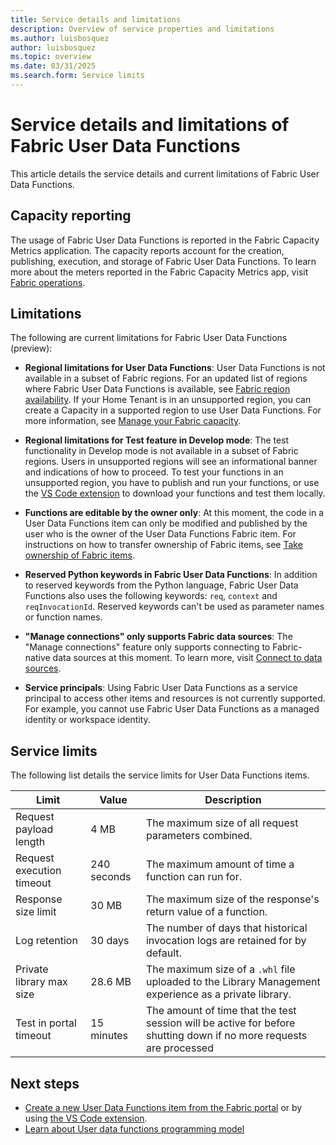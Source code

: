 ```yaml
---
title: Service details and limitations 
description: Overview of service properties and limitations
ms.author: luisbosquez
author: luisbosquez
ms.topic: overview
ms.date: 03/31/2025
ms.search.form: Service limits
---
```



# Service details and limitations of Fabric User Data Functions

This article details the service details and current limitations of Fabric User Data Functions. 

## Capacity reporting
The usage of Fabric User Data Functions is reported in the Fabric Capacity Metrics application. The capacity reports account for the creation, publishing, execution, and storage of Fabric User Data Functions. To learn more about the meters reported in the Fabric Capacity Metrics app, visit [Fabric operations](../../enterprise/fabric-operations.md#fabric-user-data-functions).

## Limitations

The following are current limitations for Fabric User Data Functions (preview):

- **Regional limitations for User Data Functions**: User Data Functions is not available in a subset of Fabric regions. For an updated list of regions where Fabric User Data Functions is available, see [Fabric region availability](../../admin/region-availability.md). If your Home Tenant is in an unsupported region, you can create a Capacity in a supported region to use User Data Functions. For more information, see [Manage your Fabric capacity](../../admin/capacity-settings.md).

- **Regional limitations for Test feature in Develop mode**: The test functionality in Develop mode is not available in a subset of Fabric regions. Users in unsupported regions will see an informational banner and indications of how to proceed. To test your functions in an unsupported region, you have to publish and run your functions, or use the [VS Code extension](./create-user-data-functions-vs-code.md) to download your functions and test them locally. 

- **Functions are editable by the owner only**: At this moment, the code in a User Data Functions item can only be modified and published by the user who is the owner of the User Data Functions Fabric item. For instructions on how to transfer ownership of Fabric items, see [Take ownership of Fabric items](../../fundamentals/item-ownership-take-over.md).

- **Reserved Python keywords in Fabric User Data Functions**: In addition to reserved keywords from the Python language, Fabric User Data Functions also uses the following keywords: `req`, `context` and `reqInvocationId`. Reserved keywords can't be used as parameter names or function names.

- **"Manage connections" only supports Fabric data sources**: The "Manage connections" feature only supports connecting to Fabric-native data sources at this moment. To learn more, visit [Connect to data sources](./connect-to-data-sources.md).

- **Service principals**: Using Fabric User Data Functions as a service principal to access other items and resources is not currently supported. For example, you cannot use Fabric User Data Functions as a managed identity or workspace identity.

## Service limits
The following list details the service limits for User Data Functions items. 

| Limit | Value | Description |
|-------|-------------|----|
| Request payload length | 4 MB | The maximum size of all request parameters combined. |
| Request execution timeout | 240 seconds | The maximum amount of time a function can run for. |
| Response size limit | 30 MB | The maximum size of the response's return value of a function. | 
| Log retention | 30 days | The number of days that historical invocation logs are retained for by default. | 
| Private library max size | 28.6 MB | The maximum size of a `.whl` file uploaded to the Library Management experience as a private library. | 
| Test in portal timeout | 15 minutes | The amount of time that the test session will be active for before shutting down if no more requests are processed | 

## Next steps
- [Create a new User Data Functions item from the Fabric portal](./create-user-data-functions-portal.md) or by using [the VS Code extension](./create-user-data-functions-vs-code.md).
- [Learn about User data functions programming model](./python-programming-model.md)
